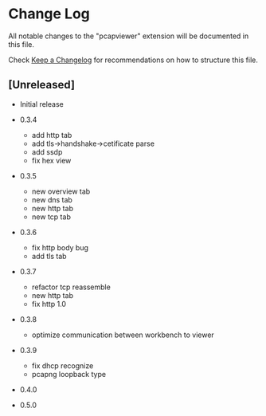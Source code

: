 # Change Log

All notable changes to the "pcapviewer" extension will be documented in this file.

Check [Keep a Changelog](http://keepachangelog.com/) for recommendations on how to structure this file.

## [Unreleased]

- Initial release

- 0.3.4
  * add http tab
  * add tls->handshake->cetificate parse
  * add ssdp 
  * fix hex view

- 0.3.5
  * new overview tab
  * new dns tab
  * new http tab
  * new tcp tab

- 0.3.6
  * fix http body bug
  * add tls tab

- 0.3.7
  * refactor tcp reassemble
  * new http tab
  * fix http 1.0

- 0.3.8
  * optimize communication between workbench to viewer

- 0.3.9
  * fix dhcp recognize
  * pcapng loopback type

- 0.4.0
- 0.5.0